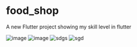 # food_shop

A new Flutter project showing my skill level in flutter

![image](https://github.com/user-attachments/assets/9a0ab9e1-f157-498d-b7fb-53ab8a77118a)
![image](https://github.com/user-attachments/assets/5315ce23-ea2f-4775-b984-2e66ead13012)
![sdgs](https://github.com/user-attachments/assets/9cdd18fa-a037-45e2-bbb9-b16020f77546)
![sgd](https://github.com/user-attachments/assets/d6f60aef-e7ba-4f8b-abff-3ffa0a1170b2)

